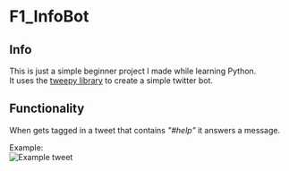 # F1_InfoBot
## Info
This is just a simple beginner project I made while learning Python.  
It uses the [tweepy library](https://tweepy.readthedocs.io/en/latest/ "Tweepy documentation.") to create a simple twitter bot.

## Functionality
When gets tagged in a tweet that contains *"#help"* it answers a message.

Example:  
![Example tweet](https://i.imgur.com/sWpk7vL.png "Exaple tweet")
